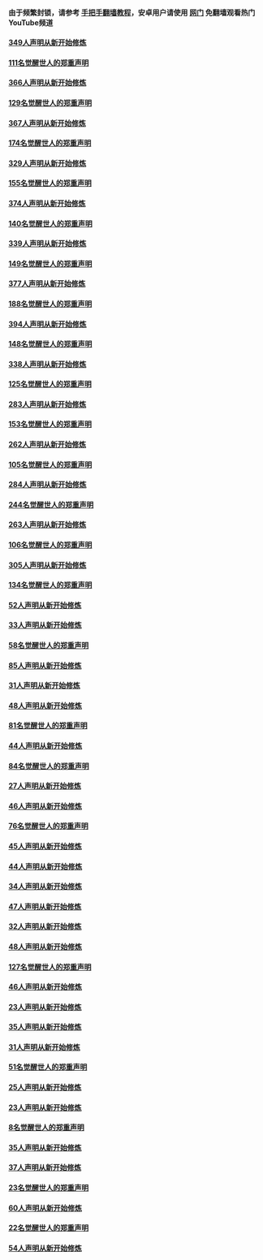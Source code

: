 #### 由于频繁封锁，请参考 [手把手翻墙教程](https://github.com/gfw-breaker/guides/wiki/)，安卓用户请使用 [网门](https://github.com/gfw-breaker/nogfw/blob/master/dl.md?t=06161301) 免翻墙观看热门YouTube频道 

#### [349人声明从新开始修炼](../pages/91/426969.md?t=06161301) 

#### [111名觉醒世人的郑重声明](../pages/91/426968.md?t=06161301) 

#### [366人声明从新开始修炼](../pages/91/426737.md?t=06161301) 

#### [129名觉醒世人的郑重声明](../pages/91/426736.md?t=06161301) 

#### [367人声明从新开始修炼](../pages/91/426421.md?t=06161301) 

#### [174名觉醒世人的郑重声明](../pages/91/426420.md?t=06161301) 

#### [329人声明从新开始修炼](../pages/91/426139.md?t=06161301) 

#### [155名觉醒世人的郑重声明](../pages/91/426138.md?t=06161301) 

#### [374人声明从新开始修炼](../pages/91/425811.md?t=06161301) 

#### [140名觉醒世人的郑重声明](../pages/91/425810.md?t=06161301) 

#### [339人声明从新开始修炼](../pages/91/425690.md?t=06161301) 

#### [149名觉醒世人的郑重声明](../pages/91/425689.md?t=06161301) 

#### [377人声明从新开始修炼](../pages/91/424867.md?t=06161301) 

#### [188名觉醒世人的郑重声明](../pages/91/424866.md?t=06161301) 

#### [394人声明从新开始修炼](../pages/91/423914.md?t=06161301) 

#### [148名觉醒世人的郑重声明](../pages/91/423913.md?t=06161301) 

#### [338人声明从新开始修炼](../pages/91/423540.md?t=06161301) 

#### [125名觉醒世人的郑重声明](../pages/91/423539.md?t=06161301) 

#### [283人声明从新开始修炼](../pages/91/423296.md?t=06161301) 

#### [153名觉醒世人的郑重声明](../pages/91/423295.md?t=06161301) 

#### [262人声明从新开始修炼](../pages/91/423004.md?t=06161301) 

#### [105名觉醒世人的郑重声明](../pages/91/423003.md?t=06161301) 

#### [284人声明从新开始修炼](../pages/91/422707.md?t=06161301) 

#### [244名觉醒世人的郑重声明](../pages/91/422706.md?t=06161301) 

#### [263人声明从新开始修炼](../pages/91/422553.md?t=06161301) 

#### [106名觉醒世人的郑重声明](../pages/91/422552.md?t=06161301) 

#### [305人声明从新开始修炼](../pages/91/422153.md?t=06161301) 

#### [134名觉醒世人的郑重声明](../pages/91/422152.md?t=06161301) 

#### [52人声明从新开始修炼](../pages/91/421846.md?t=06161301) 

#### [33人声明从新开始修炼](../pages/91/421804.md?t=06161301) 

#### [58名觉醒世人的郑重声明](../pages/91/421845.md?t=06161301) 

#### [85人声明从新开始修炼](../pages/91/421769.md?t=06161301) 

#### [31人声明从新开始修炼](../pages/91/421763.md?t=06161301) 

#### [48人声明从新开始修炼](../pages/91/421605.md?t=06161301) 

#### [81名觉醒世人的郑重声明](../pages/91/421656.md?t=06161301) 

#### [44人声明从新开始修炼](../pages/91/421544.md?t=06161301) 

#### [84名觉醒世人的郑重声明](../pages/91/421543.md?t=06161301) 

#### [27人声明从新开始修炼](../pages/91/421465.md?t=06161301) 

#### [46人声明从新开始修炼](../pages/91/421454.md?t=06161301) 

#### [76名觉醒世人的郑重声明](../pages/91/421453.md?t=06161301) 

#### [45人声明从新开始修炼](../pages/91/421452.md?t=06161301) 

#### [44人声明从新开始修炼](../pages/91/421422.md?t=06161301) 

#### [34人声明从新开始修炼](../pages/91/421322.md?t=06161301) 

#### [47人声明从新开始修炼](../pages/91/421264.md?t=06161301) 

#### [32人声明从新开始修炼](../pages/91/421225.md?t=06161301) 

#### [48人声明从新开始修炼](../pages/91/421202.md?t=06161301) 

#### [127名觉醒世人的郑重声明](../pages/91/421224.md?t=06161301) 

#### [46人声明从新开始修炼](../pages/91/421203.md?t=06161301) 

#### [23人声明从新开始修炼](../pages/91/421138.md?t=06161301) 

#### [35人声明从新开始修炼](../pages/91/421122.md?t=06161301) 

#### [31人声明从新开始修炼](../pages/91/421081.md?t=06161301) 

#### [51名觉醒世人的郑重声明](../pages/91/421080.md?t=06161301) 

#### [25人声明从新开始修炼](../pages/91/421020.md?t=06161301) 

#### [23人声明从新开始修炼](../pages/91/420884.md?t=06161301) 

#### [8名觉醒世人的郑重声明](../pages/91/420883.md?t=06161301) 

#### [35人声明从新开始修炼](../pages/91/420809.md?t=06161301) 

#### [37人声明从新开始修炼](../pages/91/420766.md?t=06161301) 

#### [23名觉醒世人的郑重声明](../pages/91/420765.md?t=06161301) 

#### [60人声明从新开始修炼](../pages/91/420727.md?t=06161301) 

#### [22名觉醒世人的郑重声明](../pages/91/420726.md?t=06161301) 

#### [54人声明从新开始修炼](../pages/91/420529.md?t=06161301) 

